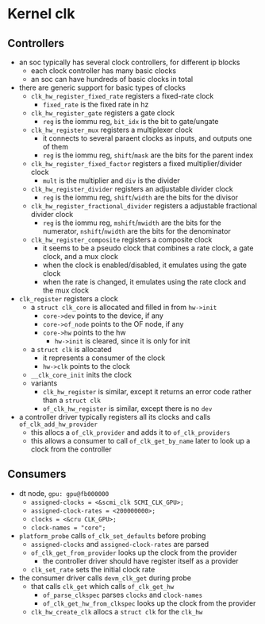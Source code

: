 Kernel clk
==========

## Controllers

- an soc typically has several clock controllers, for different ip blocks
  - each clock controller has many basic clocks
  - an soc can have hundreds of basic clocks in total
- there are generic support for basic types of clocks
  - `clk_hw_register_fixed_rate` registers a fixed-rate clock
    - `fixed_rate` is the fixed rate in hz
  - `clk_hw_register_gate` registers a gate clock
    - `reg` is the iommu reg, `bit_idx` is the bit to gate/ungate
  - `clk_hw_register_mux` registers a multiplexer clock
    - it connects to several paraent clocks as inputs, and outputs one of them
    - `reg` is the iommu reg, `shift`/`mask` are the bits for the parent index
  - `clk_hw_register_fixed_factor` registers a fixed multiplier/divider clock
    - `mult` is the multiplier and `div` is the divider
  - `clk_hw_register_divider` registers an adjustable divider clock
    - `reg` is the iommu reg, `shift`/`width` are the bits for the divisor
  - `clk_hw_register_fractional_divider` registers a adjustable fractional
    divider clock
    - `reg` is the iommu reg, `mshift`/`mwidth` are the bits for the
      numerator, `nshift`/`nwidth` are the bits for the denominator
  - `clk_hw_register_composite` registers a composite clock
    - it seems to be a pseudo clock that combines a rate clock, a gate clock,
      and a mux clock
    - when the clock is enabled/disabled, it emulates using the gate clock
    - when the rate is changed, it emulates using the rate clock and the mux
      clock
- `clk_register` registers a clock
  - a `struct clk_core` is allocated and filled in from `hw->init`
    - `core->dev` points to the device, if any
    - `core->of_node` points to the OF node, if any
    - `core->hw` points to the hw
      - `hw->init` is cleared, since it is only for init
  - a `struct clk` is allocated
    - it represents a consumer of the clock
    - `hw->clk` points to the clock
  - `__clk_core_init` inits the clock
  - variants
    - `clk_hw_register` is similar, except it returns an error code rather
      than a `struct clk`
    - `of_clk_hw_register` is similar, except there is no `dev`
- a controller driver typically registers all its clocks and calls
  `of_clk_add_hw_provider`
  - this allocs a `of_clk_provider` and adds it to `of_clk_providers`
  - this allows a consumer to call `of_clk_get_by_name` later to look up a
    clock from the controller

## Consumers

- dt node, `gpu: gpu@fb000000`
  - `assigned-clocks = <&scmi_clk SCMI_CLK_GPU>;`
  - `assigned-clock-rates = <200000000>;`
  - `clocks = <&cru CLK_GPU>;`
  - `clock-names = "core";`
- `platform_probe` calls `of_clk_set_defaults` before probing
  - `assigned-clocks` and `assigned-clock-rates` are parsed
  - `of_clk_get_from_provider` looks up the clock from the provider
    - the controller driver should have register itself as a provider
  - `clk_set_rate` sets the initial clock rate
- the consumer driver calls `devm_clk_get` during probe
  - that calls `clk_get` which calls `of_clk_get_hw`
    - `of_parse_clkspec` parses `clocks` and `clock-names`
    - `of_clk_get_hw_from_clkspec` looks up the clock from the provider
  - `clk_hw_create_clk` allocs a `struct clk` for the `clk_hw`
